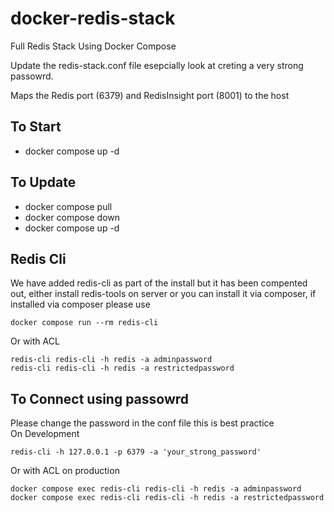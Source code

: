 # docker-redis-stack
Full Redis Stack Using Docker Compose

Update the redis-stack.conf file esepcially look at creting a very strong passowrd.

Maps the Redis port (6379) and RedisInsight port (8001) to the host  

## To Start
- docker compose up -d

## To Update
- docker compose pull
- docker compose down
- docker compose up -d

## Redis Cli
We have added redis-cli as part of the install but it has been compented out, either install redis-tools on server or you can install it via composer, if installed via composer please use  

```
docker compose run --rm redis-cli
```

Or with ACL
```
redis-cli redis-cli -h redis -a adminpassword
redis-cli redis-cli -h redis -a restrictedpassword
```

## To Connect using passowrd
Please change the password in the conf file this is best practice   
On Development
```
redis-cli -h 127.0.0.1 -p 6379 -a 'your_strong_password'
```

Or with ACL on production
```
docker compose exec redis-cli redis-cli -h redis -a adminpassword
docker compose exec redis-cli redis-cli -h redis -a restrictedpassword
```